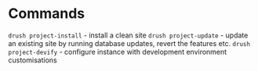 # Commands

``drush project-install`` - install a clean site
``drush project-update`` - update an existing site by running database updates, revert the features etc.
``drush project-devify`` - configure instance with development environment customisations

